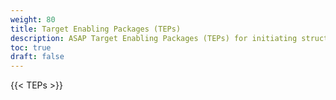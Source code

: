 ```yaml
---
weight: 80
title: Target Enabling Packages (TEPs)
description: ASAP Target Enabling Packages (TEPs) for initiating structure-based drug discovery programs
toc: true
draft: false
---
```


{{< TEPs >}}
